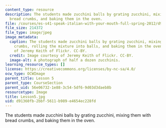 ```yaml
---
content_type: resource
description: The students made zucchini balls by grating zucchini, mixing them with
  bread crumbs, and baking them in the oven.
file: /courses/es-s41-speak-italian-with-your-mouth-full-spring-2012/d91360fb2bbf5611b989e4654ec228fd_Lesson5.jpg
file_size: 214372
file_type: image/jpeg
image_metadata:
  caption: The students made zucchini balls by grating zucchini, mixing it with bread
    crumbs, rolling the mixture into balls, and baking them in the oven. Image courtesy
    of Jeremy Keith of Flickr. CC-BY.
  credit: Image courtesy of Jeremy Keith of Flickr. CC-BY.
  image-alt: A photograph of half a dozen zucchinis.
learning_resource_types: []
license: https://creativecommons.org/licenses/by-nc-sa/4.0/
ocw_type: OCWImage
parent_title: Lesson 5
parent_type: CourseSection
parent_uid: 56e06732-1e88-3c54-5df6-9d03d3daeb8b
resourcetype: Image
title: Lesson5.jpg
uid: d91360fb-2bbf-5611-b989-e4654ec228fd
---
```

The students made zucchini balls by grating zucchini, mixing them with bread crumbs, and baking them in the oven.